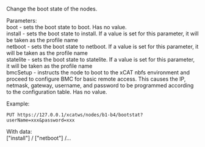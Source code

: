 Change the boot state of the nodes.  
  
Parameters:  
boot - sets the boot state to boot. Has no value.  
install - sets the boot state to install. If a value is set for this parameter, it will be taken as the profile name  
netboot - sets the boot state to netboot. If a value is set for this parameter, it will be taken as the profile name  
statelite - sets the boot state to statelite. If a value is set for this parameter, it will be taken as the profile name  
bmcSetup - instructs the node to boot to the xCAT nbfs environment and proceed to configure BMC for basic remote access. This causes the IP, netmask, gateway, username, and password to be programmed according to the configuration table. Has no value.  
  
Example:  

    
    PUT https://127.0.0.1/xcatws/nodes/b1-b4/bootstat?userName=xxx&password=xxx

  
With data:  
["install"] / ["netboot"] /... 
